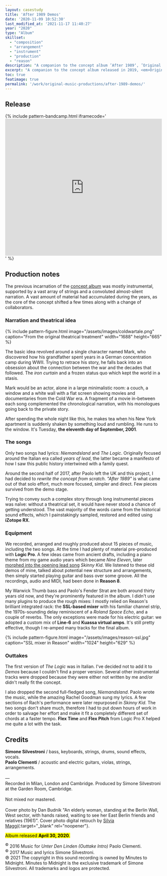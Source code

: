 ```yaml
---
layout: casestudy
title: 'After 1989 Demos'
date: '2020-11-09 10:52:30'
last_modified_at: '2021-11-17 11:40:27'
year: "2020"
type: "Album"
skillset: 
  - "composition"
  - "arrangement"
  - "instrument"
  - "production"
  - "reason"
description: "A companion to the concept album ’After 1989‘, ’Original Demos and Outtakes‘ is a rough and unpolished partial testimony of a different approach."
excerpt: "A companion to the concept album released in 2019, <em>Original Demos and Outtakes</em> is a <strong>rough and unpolished</strong> partial testimony of a different approach."
toc: true
featimage: true
permalink: '/work/original-music-productions/after-1989-demos/'
---
```

## Release

{% include pattern-bandcamp.html iframecode='<iframe style="border: 0; width: 100%; height: 439px;" src="https://bandcamp.com/EmbeddedPlayer/album=2694261691/size=large/bgcol=ffffff/linkcol=333333/artwork=small/transparent=true/" seamless><a href="https://music.minutestomidnight.co.uk/album/after-1989-a-trip-to-freedom-original-demos-outtakes">After 1989: A Trip To Freedom (Original Demos &amp; Outtakes) by Minutes to Midnight</a></iframe>' %}

## Production notes

The previous incarnation of the [concept album](/work/original-music-productions/after-1989/) was mostly instrumental, supported by a vast array of strings and a convoluted almost-silent narration. A vast amount of material had accumulated during the years, as the core of the concept shifted a few times along with a change of collaborators.

### Narration and theatrical idea

{% include pattern-figure.html image="/assets/images/coldwartale.png" caption="From the original theatrical treatment" width="1688" height="665" %}

The basic idea revolved around a single character named Mark, who discovered how his grandfather spent years in a German concentration camp during WWII. Trying to retrace his story, he falls back into an obsession about the connection between the war and the decades that followed. The _iron curtain_ and a frozen status quo which kept the world in a stasis.

Mark would be an actor, alone in a large minimalistic room: a couch, a window and a white wall with a flat screen showing movies and documentaries from the Cold War era. A fragment of a movie in-between each song complemented the chronological narration, with his monologues going back to the private story. 

After spending the whole night like this, he makes tea when his New York apartment is suddenly shaken by something loud and rumbling. He runs to the window. It's Tuesday, **the eleventh day of September, 2001**.

### The songs

Only two songs had lyrics: _Niemandsland_ and _The Logic_. Originally focused around the Italian era called _years of lead_, the latter became a manifesto of how I saw this public history intertwined with a family quest.

Around the second half of 2017, after Paolo left the UK and this project, I had decided to _rewrite the concept from scratch_. _"After 1989"_ is what came out of that solo effort, much more focused, simpler and direct. Few pieces survived from the demo stage.

Trying to convey such a complex story through long instrumental pieces was naîve: without a theatrical set, it would have never stood a chance of getting understood. The vast majority of the words came from the historical sound effects, which I painstakingly sampled, restored and edited using **iZotope RX**.

### Equipment

We recorded, arranged and roughly produced about 15 pieces of music, including the two songs. At the time I had plenty of material pre-produced with **Logic Pro**. A few ideas came from ancient drafts, including a piano theme from my game audio years which became _Nine Eleven_, later [morphed into the opening lead song](/blog/skinny-kid-song-backstory/) _Skinny Kid_. We listened to these old demos of mine, talked about potential new structure and arrangements, then simply started playing guitar and bass over some groove. All the recordings, audio and MIDI, had been done in **Reason 8**.

My Warwick Thumb bass and Paolo's Fender Strat are both around thirty years old now, and they're prominently featured in the album. I didn't use many plugins to produce the rough mixes: I mostly relied on Reason's brilliant integrated rack: the **SSL-based mixer** with his familiar channel strip, the 1970s-sounding delay reminiscent of a _Roland Space Echo_, and a couple of reverbs. The only exceptions were made for his electric guitar: we adopted a custom mix of **Line-6** and **Kuassa virtual amps**. It's still pretty effective, though I re-amped many tracks for the final album.

{% include pattern-figure.html image="/assets/images/reason-ssl.jpg" caption="SSL mixer in Reason" width="1024" height="629" %}

### Outtakes

The first version of _The Logic_ was in Italian. I've decided not to add it to _Demos_ because I couldn't find a proper version. Several other instrumental tracks were dropped because they were either not written by me and/or didn't really fit the concept.

I also dropped the second full-fledged song, _Niemandsland_. Paolo wrote the music, while the amazing Rachel Goodman sung my lyrics. A few sections of Rach's performance were later repurposed in _Skinny Kid_. The two songs don't share much, therefore I had to put down hours of work in order to salvage her effort and make it fit a completely different set of chords at a faster tempo. **Flex Time** and **Flex Pitch** from Logic Pro X helped me quite a lot with the task.

## Credits

**Simone Silvestroni** / bass, keyboards, strings, drums, sound effects, vocals.  
**Paolo Clementi** / acoustic and electric guitars, violas, strings, arrangements.  
<br>
—  
Recorded in Milan, London and Cambridge. Produced by Simone Silvestroni at the Garden Room, Cambridge.
<br><br>
Not mixed nor mastered.
<br><br>
Cover photo by Dan Budnik "An elderly woman, standing at the Berlin Wall, West sector, with hands raised, waiting to see her East Berlin friends and relatives (1961)". Cover photo digital retouch by [Silvia Maggi](https://silviamaggidesign.com){:target="_blank" rel="noopener"}.
<br>
<p class="detached"><mark class="m2m-highlight">Album released <strong>April 30, 2020</strong>.</mark></p>

<p class="detached small">
  <sup>&copy;</sup> 2016 Music for <em>Unter Den Linden (Outtake Intro)</em> Paolo Clementi.<br>
  <sup>&copy;</sup> 2017 Music and lyrics Simone Silvestroni.<br>
  &copysr; 2021 The copyright in this sound recording is owned by Minutes to Midnight. Minutes to Midnight is the exclusive trademark of Simone Silvestroni. All trademarks and logos are protected.
</p>